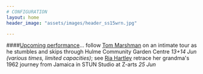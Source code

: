 ```yaml
---
# CONFIGURATION
layout: home
header_image: "assets/images/header_ss15wrn.jpg"

---
```

####[Upcoming performance](/current/2015-springsummer)… follow [Tom Marshman](/current/2015-springsummer/marshman) on an intimate tour as he stumbles and skips through Hulme Community Garden Centre *13+14 Jun (various times, limited capacities)*; see [Ria Hartley](/current/2015-springsummer/hartley) retrace her grandma's 1962 journey from Jamaica in STUN Studio at Z-arts *25 Jun*
